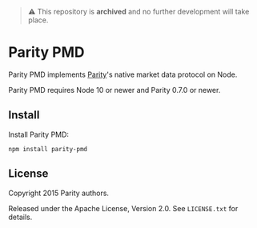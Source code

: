 > :warning: This repository is **archived** and no further development
> will take place.

# Parity PMD

Parity PMD implements [Parity][]'s native market data protocol on Node.

  [Parity]: https://github.com/paritytrading/parity

Parity PMD requires Node 10 or newer and Parity 0.7.0 or newer.

## Install

Install Parity PMD:

```
npm install parity-pmd
```

## License

Copyright 2015 Parity authors.

Released under the Apache License, Version 2.0. See `LICENSE.txt` for details.
